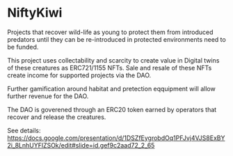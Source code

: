 # NiftyKiwi

Projects that recover wild-life as young to protect them from introduced predators until they can be re-introduced in protected environments need to be funded.

This project uses collectability and scarcity to create value in Digital twins of these creatures as ERC721/1155 NFTs.  Sale and resale of these NFTs create income for supported projects via the DAO.

Further gamification around habitat and pretection eqquipment will allow further revenue for the DAO.

The DAO is goverened through an ERC20 token earned by operators that recover and release the creatures.

See details: https://docs.google.com/presentation/d/1DSZfEygrobdOq1PFJvj4VJS8ExBY2i_8LnhUYFlZSOk/edit#slide=id.gef9c2aad72_2_65
